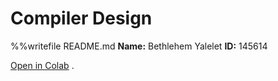 # Compiler Design

%%writefile README.md
**Name:** Bethlehem Yalelet
**ID:** 145614

[Open in Colab](https://colab.research.google.com/drive/1tCdMHcpVSG7TZE97wRzdUdSueyNBFXBD?usp=sharing) .